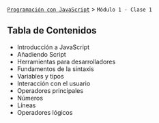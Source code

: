 [`Programación con JavaScript`](../Readme.md) > `Módulo 1 - Clase 1`

## Tabla de Contenidos

- Introducción a JavaScript
- Añadiendo Script
- Herramientas para desarrolladores
- Fundamentos de la sintaxis
- Variables y tipos
- Interacción con el usuario
- Operadores principales
- Números
- Líneas
- Operadores lógicos
